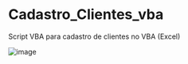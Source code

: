 # Cadastro_Clientes_vba
Script VBA para cadastro de clientes no VBA (Excel)

![image](https://github.com/user-attachments/assets/39ba3940-16e1-4d69-8290-7e811338b1b0)

